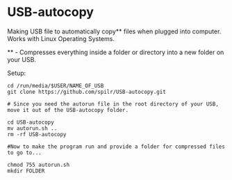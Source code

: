 # USB-autocopy
Making USB file to automatically copy** files when plugged into computer. Works with Linux Operating Systems.

** - Compresses everything inside a folder or directory into a new folder on your USB.

Setup:
```
cd /run/media/$USER/NAME_OF_USB
git clone https://github.com/spilr/USB-autocopy.git

# Since you need the autorun file in the root directory of your USB, move it out of the USB-autocopy folder.

cd USB-autocopy
mv autorun.sh ..
rm -rf USB-autocopy

#Now to make the program run and provide a folder for compressed files to go to...

chmod 755 autorun.sh
mkdir FOLDER
```
